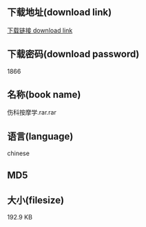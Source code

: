 ## 下载地址(download link)
[下载链接 download link](https://tutu365.netlify.app/?s=%E4%BC%A4%E7%A7%91%E6%8C%89%E6%91%A9%E5%AD%A6.rar)

## 下载密码(download password)
1866

## 名称(book name)
伤科按摩学.rar.rar

## 语言(language)
chinese

## MD5


## 大小(filesize)
192.9 KB
